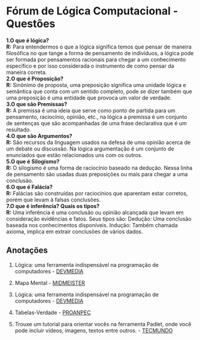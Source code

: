 # Fórum de Lógica Computacional - Questões

**1.O que é lógica?**  
**R:** Para entendermos o que a lógica significa temos que pensar de maneira filosófica no que tange a forma de pensamento de indivíduos, a lógica pode ser formada por pensamentos racionais para chegar a um conhecimento específico e por isso considerada o instrumento de como pensar da maneira correta.  
**2.O que é Proposição?**  
**R:** Sinônimo de proposta, uma preposição significa uma unidade lógica e semântica que conta com um sentido completo, pode se dizer também que uma preposição é uma entidade que provoca um valor de verdade.  
**3.O que são Premissas?**  
**R:** A premissa é uma ideia que serve como ponto de partida para um pensamento, raciocínio, opinião, etc., na lógica a premissa é um conjunto de sentenças que são acompanhadas de uma frase declarativa que é um resultado.  
**4.O que são Argumentos?**  
**R:** São recursos da linguagem usados na defesa de uma opinião acerca de um debate ou discussão. Na lógica argumentação é um conjunto de enunciados que estão relacionados uns com os outros.  
**5.O que é Silogismo?**  
**R:** O silogismo é uma forma de raciocínio baseado na dedução. Nessa linha de pensamento são usadas duas preposições ou mais para chegar a uma conclusão.  
**6.O que é Falácia?**  
**R:** Falácias são construídas por raciocínios que aparentam estar corretos, porém que levam à falsas conclusões.  
**7.O que é inferência? Quais os tipos?**  
**R:** Uma inferência é uma conclusão ou opinião alcançada que levam em consideração evidências e fatos. Seus tipos são:
   Dedução: Uma conclusão baseada nos conhecimentos disponíveis.
   Indução: Também chamada axioma, implica em extrair conclusões de vários dados.

## Anotações

1. Lógica: uma ferramenta indispensável na programação de computadores - [DEVMEDIA](https://www.devmedia.com.br/logica-uma-ferramenta-indispensavel-na-programacao-de-computadores/28386)

2. Mapa Mental - [MIDMEISTER](https://www.mindmeister.com/pt/1928727555/l-gica-computacional)

3. Lógica: uma ferramenta indispensável na programação de computadores - [DEVMEDIA](https://www.devmedia.com.br/logica-uma-ferramenta-indispensavel-na-programacao-de-computadores/28386)

4. Tabelas-Verdade - [PROANPEC](http://www.proanpec.org.br/orientacao-para-exame-logica.html)

5. Trouxe um tutorial para orientar vocês na ferramenta Padlet, onde você pode incluir vídeos, imagens, textos entre outros. - [TECMUNDO](https://www.tecmundo.com.br/software/214055-padlet-usar-ferramenta-tutorial-completo.htm)
